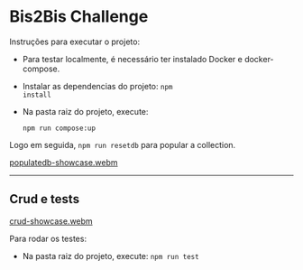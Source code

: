 # Bis2Bis Challenge

Instruções para executar o projeto:

- Para testar localmente, é necessário ter instalado Docker e docker-compose.

- Instalar as dependencias do projeto: <code>npm install</code> 

- Na pasta raiz do projeto, execute:

  <code>npm run compose:up</code>


Logo em seguida, <code>npm run resetdb</code> para popular a collection.

[populatedb-showcase.webm](https://user-images.githubusercontent.com/61982010/192667578-27a57dd1-bef3-485e-88e4-bfbb4d8074b4.webm)


_____________________________________________________________________________________________________
<h2>Crud e tests</h2>


[crud-showcase.webm](https://user-images.githubusercontent.com/61982010/192667788-f60a44dd-cf92-4324-9f5e-1b33700e213c.webm)


Para rodar os testes:

- Na pasta raiz do projeto, execute: <code>npm run test</code>










